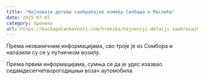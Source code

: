 ```yaml
---
title: "Најновији детаљи саобраћајке између Силбаша и Маглића"
date: 2025-07-07
category: Хроника
url: https://backapalankavesti.com/hronika/najnoviji-detalji-saobracajke-izmedju-silbasa-i-maglica/
---
```


Према незваничним информацијама, сво троје је из Сомбора и налазили су се у путничком возилу.

Према првим информацијама, сумња се да је удес изазвао седамдесетчетворогодишњи возач аутомобила.
